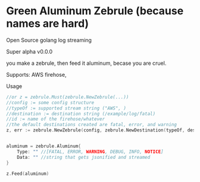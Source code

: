 # Green Aluminum Zebrule (because names are hard)
Open Source golang log streaming

Super alpha v0.0.0

you make a zebrule, then feed it aluminum, becase you are cruel.

Supports: AWS firehose, 

Usage
```go
//or z = zebrule.Must(zebrule.NewZebrule(...))
//config := some config structure
//typeOf := supported stream string ("AWS", )
//destination := destination string (/example/log/fatal)
//id := name of the firehose/whatever
//the default destinations created are fatal, error, and warning
z, err := zebrule.NewZebrule(config, zebrule.NewDestination(typeOf, destination, id), zebrule.NewDestination(), zebrule.NewDestination())


aluminum = zebrule.Aluminum{
    Type: "" //[FATAL, ERROR, WARNING, DEBUG, INFO, NOTICE]
    Data: "" //string that gets jsonified and streamed
}

z.Feed(aluminum)
```
